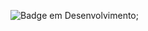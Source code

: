![Badge em Desenvolvimento](http://img.shields.io/static/v1?label=STATUS&message=EM%20DESENVOLVIMENTO&color=GREEN&style=for-the-badge);